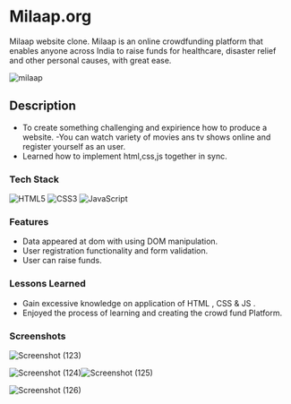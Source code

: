 # Milaap.org

Milaap website clone. Milaap is an online crowdfunding platform that enables anyone across India to raise funds for healthcare, disaster relief and other personal causes, with great ease. 


![milaap](https://user-images.githubusercontent.com/105916551/200228516-bfcac439-c41a-454a-a23e-4938bda508d2.png)

## Description

- To create something challenging and expirience how to produce a website.
-You can watch variety of movies ans tv shows online and register yourself as an user.
- Learned how to implement html,css,js together in sync.

### Tech Stack


![HTML5](https://img.shields.io/badge/html5-%23E34F26.svg?style=for-the-badge&logo=html5&logoColor=white)
![CSS3](https://img.shields.io/badge/css3-%231572B6.svg?style=for-the-badge&logo=css3&logoColor=white)
![JavaScript](https://img.shields.io/badge/javascript-%23323330.svg?style=for-the-badge&logo=javascript&logoColor=%23F7DF1E)


### Features 
- Data appeared at dom with using DOM manipulation.
- User registration functionality and form validation.
- User can raise funds. 


### Lessons Learned

- Gain excessive knowledge on application of HTML , CSS & JS .
- Enjoyed the process of learning and creating the crowd fund Platform.


### Screenshots
![Screenshot (123)](https://user-images.githubusercontent.com/105916551/200229536-d276c598-6dea-4083-bc4b-8e23c1a6c0e1.png)


![Screenshot (124)](https://user-images.githubusercontent.com/105916551/200229552-5cd34f83-df14-43fd-aad5-728b778ad807.png)![Screenshot (125)](https://user-images.githubusercontent.com/105916551/200229561-d5bfffdf-aac7-4ad4-a6ce-6aa13f9f9fe3.png)

![Screenshot (126)](https://user-images.githubusercontent.com/105916551/200229579-7c1541e7-5ee5-4b2a-bb1a-99301a774183.png)
